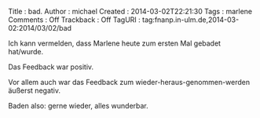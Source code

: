 Title     : bad.
Author    : michael
Created   : 2014-03-02T22:21:30
Tags      : marlene
Comments  : Off
Trackback : Off
TagURI    : tag:fnanp.in-ulm.de,2014-03-02:2014/03/02/bad

Ich kann vermelden, dass Marlene heute zum ersten Mal gebadet hat/wurde.

Das Feedback war positiv.

Vor allem auch war das Feedback zum wieder-heraus-genommen-werden äußerst
negativ.

Baden also: gerne wieder, alles wunderbar.
